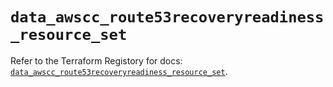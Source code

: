 # `data_awscc_route53recoveryreadiness_resource_set`

Refer to the Terraform Registory for docs: [`data_awscc_route53recoveryreadiness_resource_set`](https://registry.terraform.io/providers/hashicorp/awscc/0.70.0/docs/data-sources/route53recoveryreadiness_resource_set).

